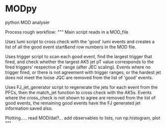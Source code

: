 # MODpy
python MOD analyser

Process rough workflow: 
"""
Main script reads in a MOD_file

Uses lumi script to cross check with the 'good' lumi events and creates a list of all the good event start&end row numbers in the MOD file.

Uses trigger script to scan each good event, find the largest trigger that fired, and check whether the largest AK5 jet pT value corresponds to the fired triggers' respective pT range (after JEC scaling).
Events where no trigger fired, or there is not agreement with trigger ranges, or the hardest jet does not meet the loose JQC are removed from the list of 'good' events.

Uses FJ_jet_generator script to regenerate the jets for each event from the PFCs, then the match_jet function to cross check with the AK5s. 
Events where the cross_check is not shown to agree are removed from the list of good events, the remaining good events have the FJ generated jet information saved also.

Plotting..... read MOD/dat?... add observables to lists, run np.histogram, plot
"""
